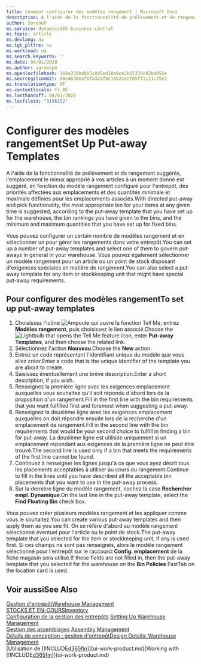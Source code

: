 ```yaml
---
title: Comment configurer des modèles rangement | Microsoft Docs
description: A l'aide de la fonctionnalité de prélèvement et de rangement suggérés, l'emplacement le mieux approprié à vos articles à un moment donné est suggéré, en fonction du modèle rangement configuré pour l'entrepôt, des priorités affectées aux emplacements et des quantités minimale et maximale définies pour les emplacements associés.
author: SorenGP
ms.service: dynamics365-business-central
ms.topic: article
ms.devlang: na
ms.tgt_pltfrm: na
ms.workload: na
ms.search.keywords: ''
ms.date: 04/01/2020
ms.author: sgroespe
ms.openlocfilehash: 168a330bdb85c8d5ed18a9ce2b65339c82b4055e
ms.sourcegitcommit: 88e4b30eaf6fa32af0c1452ce2f85ff1111c75e2
ms.translationtype: HT
ms.contentlocale: fr-BE
ms.lasthandoff: 04/01/2020
ms.locfileid: "3196152"
---
```

# <a name="set-up-put-away-templates"></a><span data-ttu-id="6dfc6-103">Configurer des modèles rangement</span><span class="sxs-lookup"><span data-stu-id="6dfc6-103">Set Up Put-away Templates</span></span>
<span data-ttu-id="6dfc6-104">A l'aide de la fonctionnalité de prélèvement et de rangement suggérés, l'emplacement le mieux approprié à vos articles à un moment donné est suggéré, en fonction du modèle rangement configuré pour l'entrepôt, des priorités affectées aux emplacements et des quantités minimale et maximale définies pour les emplacements associés.</span><span class="sxs-lookup"><span data-stu-id="6dfc6-104">With directed put-away and pick functionality, the most appropriate bin for your items at any given time is suggested, according to the put-away template that you have set up for the warehouse, the bin rankings you have given to the bins, and the minimum and maximum quantities that you have set up for fixed bins.</span></span>  

<span data-ttu-id="6dfc6-105">Vous pouvez configurer un certain nombre de modèles rangement et en sélectionner un pour gérer les rangements dans votre entrepôt.</span><span class="sxs-lookup"><span data-stu-id="6dfc6-105">You can set up a number of put-away templates and select one of them to govern put-aways in general in your warehouse.</span></span> <span data-ttu-id="6dfc6-106">Vous pouvez également sélectionner un modèle rangement pour un article ou un point de stock disposant d'exigences spéciales en matière de rangement.</span><span class="sxs-lookup"><span data-stu-id="6dfc6-106">You can also select a put-away template for any item or stockkeeping unit that might have special put-away requirements.</span></span>  

## <a name="to-set-up-put-away-templates"></a><span data-ttu-id="6dfc6-107">Pour configurer des modèles rangement</span><span class="sxs-lookup"><span data-stu-id="6dfc6-107">To set up put-away templates</span></span>  
1.  <span data-ttu-id="6dfc6-108">Choisissez l'icône ![Ampoule qui ouvre la fonction Tell Me](media/ui-search/search_small.png "Dites-moi ce que vous voulez faire"), entrez **Modèles rangement**, puis choisissez le lien associé.</span><span class="sxs-lookup"><span data-stu-id="6dfc6-108">Choose the ![Lightbulb that opens the Tell Me feature](media/ui-search/search_small.png "Tell me what you want to do") icon, enter **Put-away Templates**, and then choose the related link.</span></span>  
2.  <span data-ttu-id="6dfc6-109">Sélectionnez l'action **Nouveau**.</span><span class="sxs-lookup"><span data-stu-id="6dfc6-109">Choose the **New** action.</span></span>  
3.  <span data-ttu-id="6dfc6-110">Entrez un code représentant l'identifiant unique du modèle que vous allez créer.</span><span class="sxs-lookup"><span data-stu-id="6dfc6-110">Enter a code that is the unique identifier of the template you are about to create.</span></span>  
4.  <span data-ttu-id="6dfc6-111">Saisissez éventuellement une brève description.</span><span class="sxs-lookup"><span data-stu-id="6dfc6-111">Enter a short description, if you wish.</span></span>  
5.  <span data-ttu-id="6dfc6-112">Renseignez la première ligne avec les exigences emplacement auxquelles vous souhaitez qu'il soit répondu d'abord lors de la proposition d'un rangement.</span><span class="sxs-lookup"><span data-stu-id="6dfc6-112">Fill in the first line with the bin requirements that you want fulfilled first and foremost when suggesting a put-away.</span></span>  
6.  <span data-ttu-id="6dfc6-113">Renseignez la deuxième ligne avec les exigences emplacement auxquelles on doit répondre ensuite lors de la recherche d'un emplacement de rangement.</span><span class="sxs-lookup"><span data-stu-id="6dfc6-113">Fill in the second line with the bin requirements that would be your second choice to fulfill in finding a bin for put-away.</span></span> <span data-ttu-id="6dfc6-114">La deuxième ligne est utilisée uniquement si un emplacement répondant aux exigences de la première ligne ne peut être trouvé.</span><span class="sxs-lookup"><span data-stu-id="6dfc6-114">The second line is used only if a bin that meets the requirements of the first line cannot be found.</span></span>  
7.  <span data-ttu-id="6dfc6-115">Continuez à renseigner les lignes jusqu'à ce que vous ayez décrit tous les placements acceptables à utiliser au cours du rangement.</span><span class="sxs-lookup"><span data-stu-id="6dfc6-115">Continue to fill in the lines until you have described all the acceptable bin placements that you want to use in the put-away process.</span></span>  
8.  <span data-ttu-id="6dfc6-116">Sur la dernière ligne du modèle rangement, cochez la case **Rechercher empl. Dynamique**.</span><span class="sxs-lookup"><span data-stu-id="6dfc6-116">On the last line in the put-away template, select the **Find Floating Bin** check box.</span></span>  

<span data-ttu-id="6dfc6-117">Vous pouvez créer plusieurs modèles rangement et les appliquer comme vous le souhaitez.</span><span class="sxs-lookup"><span data-stu-id="6dfc6-117">You can create various put-away templates and then apply them as you see fit.</span></span> <span data-ttu-id="6dfc6-118">On se réfère d'abord au modèle rangement sélectionné éventuel pour l'article ou le point de stock.</span><span class="sxs-lookup"><span data-stu-id="6dfc6-118">The put-away template that you selected for the item or stockkeeping unit, if any is used first.</span></span> <span data-ttu-id="6dfc6-119">Si ces champs ne sont pas renseignés, alors le modèle rangement sélectionné pour l'entrepôt sur le raccourci **Config. emplacement** de la fiche magasin sera utilisé.</span><span class="sxs-lookup"><span data-stu-id="6dfc6-119">If these fields are not filled in, then the put-away template that you selected for the warehouse on the **Bin Policies** FastTab on the location card is used.</span></span>  

## <a name="see-also"></a><span data-ttu-id="6dfc6-120">Voir aussi</span><span class="sxs-lookup"><span data-stu-id="6dfc6-120">See Also</span></span>  
[<span data-ttu-id="6dfc6-121">Gestion d'entrepôt</span><span class="sxs-lookup"><span data-stu-id="6dfc6-121">Warehouse Management</span></span>](warehouse-manage-warehouse.md)  
[<span data-ttu-id="6dfc6-122">STOCKS ET EN-COURS</span><span class="sxs-lookup"><span data-stu-id="6dfc6-122">Inventory</span></span>](inventory-manage-inventory.md)  
<span data-ttu-id="6dfc6-123">[Configuration de la gestion des entrepôts](warehouse-setup-warehouse.md)   </span><span class="sxs-lookup"><span data-stu-id="6dfc6-123">[Setting Up Warehouse Management](warehouse-setup-warehouse.md)   </span></span>  
<span data-ttu-id="6dfc6-124">[Gestion des assemblages](assembly-assemble-items.md)  </span><span class="sxs-lookup"><span data-stu-id="6dfc6-124">[Assembly Management](assembly-assemble-items.md)  </span></span>  
[<span data-ttu-id="6dfc6-125">Détails de conception : gestion d'entrepôt</span><span class="sxs-lookup"><span data-stu-id="6dfc6-125">Design Details: Warehouse Management</span></span>](design-details-warehouse-management.md)  
<span data-ttu-id="6dfc6-126">[Utilisation de [!INCLUDE[d365fin](includes/d365fin_md.md)]](ui-work-product.md)</span><span class="sxs-lookup"><span data-stu-id="6dfc6-126">[Working with [!INCLUDE[d365fin](includes/d365fin_md.md)]](ui-work-product.md)</span></span>
